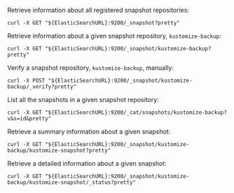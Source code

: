 Retrieve information about all registered snapshot repositories:
```
curl -X GET "${ElasticSearchURL}:9200/_snapshot?pretty"
```

Retrieve information about a given snapshot repository, `kustomize-backup`:
```
curl -X GET "${ElasticSearchURL}:9200/_snapshot/kustomize-backup?pretty"
```

Verify a snapshot repository, `kustomize-backup`, manually:
```
curl -X POST "${ElasticSearchURL}:9200/_snapshot/kustomize-backup/_verify?pretty"
```

List all the snapshots in a given snapshot repository:
```
curl -X GET "${ElasticSearchURL}:9200/_cat/snapshots/kustomize-backup?v&s=id&pretty"
```

Retrieve a summary information about a given snapshot:
```
curl -X GET "${ElasticSearchURL}:9200/_snapshot/kustomize-backup/kustomize-snapshot?pretty"
```

Retrieve a detailed information about a given snapshot:
```
curl -X GET "${ElasticSearchURL}:9200/_snapshot/kustomize-backup/kustomize-snapshot/_status?pretty"
```
